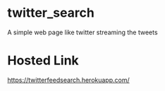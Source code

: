 # twitter_search
A simple web page like twitter streaming the tweets

# Hosted Link

https://twitterfeedsearch.herokuapp.com/
